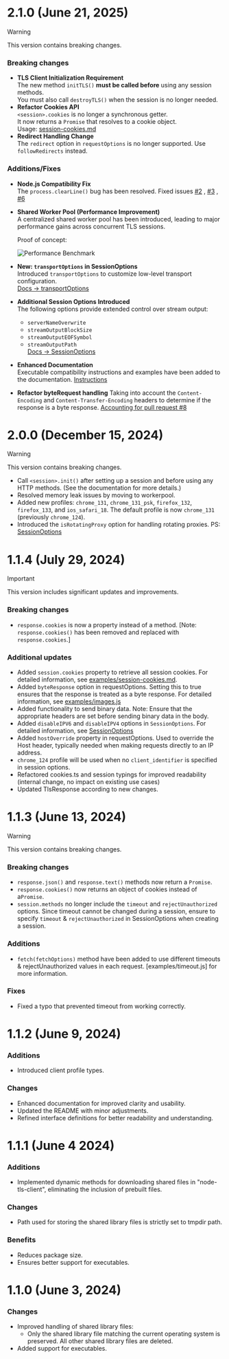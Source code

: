 # 2.1.0 (June 21, 2025)
> [!WARNING]  
> This version contains breaking changes.

### Breaking changes
- **TLS Client Initialization Requirement**  
  The new method `initTLS()` **must be called before** using any session methods.  
  You must also call `destroyTLS()` when the session is no longer needed.
- **Refactor Cookies API**  
  `<session>.cookies` is no longer a synchronous getter.  
  It now returns a `Promise` that resolves to a cookie object.  
  Usage: [session-cookies.md](https://github.com/Sahil1337/node-tls-client/tree/main/examples/samples/cookie-example.md)
- **Redirect Handling Change**  
  The `redirect` option in `requestOptions` is no longer supported. Use `followRedirects` instead.

### Additions/Fixes
- **Node.js Compatibility Fix**  
  The `process.clearLine()` bug has been resolved. Fixed issues [#2](https://github.com/Sahil1337/node-tls-client/issues/2) , [#3](https://github.com/Sahil1337/node-tls-client/issues/3) , [#6](https://github.com/Sahil1337/node-tls-client/issues/6)

- **Shared Worker Pool (Performance Improvement)**  
  A centralized shared worker pool has been introduced, leading to major performance gains across concurrent TLS sessions.

  Proof of concept:

  ![Performance Benchmark](https://media.discordapp.net/attachments/1358096526018220182/1358098103701340231/Node-Tls-Client-2025-04-05-151641.png?ex=68581e6c&is=6856ccec&hm=bbb07fe5910116c1f4f7f1f1f3b3d6a5e502e5788ea1bf0438cbf533ceb77b11&=&format=webp&quality=lossless&width=653&height=803)

- **New: `transportOptions` in SessionOptions**  
  Introduced `transportOptions` to customize low-level transport configuration.  
  [Docs → transportOptions](https://sahil1337.github.io/node-tls-client/interfaces/SessionOptions.html#transportOptions)

- **Additional Session Options Introduced**  
  The following options provide extended control over stream output:
  - `serverNameOverwrite`
  - `streamOutputBlockSize`
  - `streamOutputEOFSymbol`
  - `streamOutputPath`  
  [Docs → SessionOptions](https://sahil1337.github.io/node-tls-client/interfaces/SessionOptions)

- **Enhanced Documentation**  
  Executable compatibility instructions and examples have been added to the documentation. [Instructions](https://github.com/Sahil1337/node-tls-client/tree/main/examples/samples/executable.md)

- **Refactor byteRequest handling**
  Taking into account the `Content-Encoding` and `Content-Transfer-Encoding` headers to determine if the response is a byte response. [Accounting for pull request #8](https://github.com/Sahil1337/node-tls-client/pull/8)

# 2.0.0 (December 15, 2024)
> [!WARNING]  
> This version contains breaking changes.
- Call `<session>.init()` after setting up a session and before using any HTTP methods. (See the documentation for more details.)
- Resolved memory leak issues by moving to workerpool.  
- Added new profiles: `chrome_131`, `chrome_131_psk`, `firefox_132`, `firefox_133`, and `ios_safari_18`. The default profile is now `chrome_131` (previously `chrome_124`).  
- Introduced the `isRotatingProxy` option for handling rotating proxies. PS: [SessionOptions](https://sahil1337.github.io/node-tls-client/interfaces/SessionOptions.html)

# 1.1.4 (July 29, 2024)
> [!IMPORTANT]
> This version includes significant updates and improvements.

### Breaking changes
- `response.cookies` is now a property instead of a method. [Note: `response.cookies()` has been removed and replaced with `response.cookies`.]

### Additional updates
- Added `session.cookies` property to retrieve all session cookies. For detailed information, see [examples/session-cookies.md](https://github.com/Sahil1337/node-tls-client/tree/main/examples/samples/cookie-example.md).
- Added `byteResponse` option in requestOptions. Setting this to true ensures that the response is treated as a byte response. For detailed information, see [examples/images.js](https://github.com/Sahil1337/node-tls-client/tree/main/examples/images.js)
- Added functionality to send binary data. Note: Ensure that the appropriate headers are set before sending binary data in the body.
- Added `disableIPV6` and `disableIPV4` options in `SessionOptions`. For detailed information, see [SessionOptions](https://sahil1337.github.io/node-tls-client/interfaces/SessionOptions.html#disableIPV4)
- Added `hostOverride` property in requestOptions. Used to override the Host header, typically needed when making requests directly to an IP address.
- `chrome_124` profile will be used when no `client_identifier` is specified in session options.
- Refactored cookies.ts and session typings for improved readability (internal change, no impact on existing use cases)
- Updated TlsResponse according to new changes.

# 1.1.3 (June 13, 2024)
> [!WARNING]  
> This version contains breaking changes.

### Breaking changes
- `response.json()` and `response.text()` methods now return a `Promise`.
- `response.cookies()` now returns an object of cookies instead of a`Promise`.
- `session.methods` no longer include the `timeout` and `rejectUnauthorized` options. Since timeout cannot be changed during a session, ensure to specify `timeout` & `rejectUnauthorized` in SessionOptions when creating a session.

### Additions
- `fetch(fetchOptions)` method have been added to use different timeouts & rejectUnauthorized values in each request. [examples/timeout.js] for more information.

### Fixes
- Fixed a typo that prevented timeout from working correctly.

# 1.1.2 (June 9, 2024)
### Additions
- Introduced client profile types.
### Changes
- Enhanced documentation for improved clarity and usability.
- Updated the README with minor adjustments.
- Refined interface definitions for better readability and understanding.

# 1.1.1 (June 4 2024)
### Additions
- Implemented dynamic methods for downloading shared files in "node-tls-client", eliminating the inclusion of prebuilt files.
### Changes
- Path used for storing the shared library files is strictly set to tmpdir path.
### Benefits
- Reduces package size.
- Ensures better support for executables.

# 1.1.0 (June 3, 2024)
### Changes
- Improved handling of shared library files:
  - Only the shared library file matching the current operating system is preserved. All other shared library files are deleted.
- Added support for executables.
